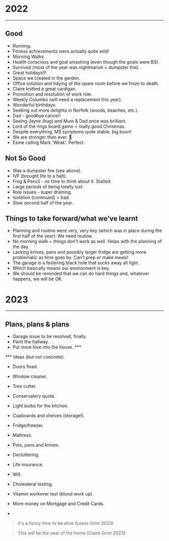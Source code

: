 
# 2022
---

## Good

- Running.
- Fitness achievements were actually quite wild!
- Morning Walks.
- Health conscious and goal smashing (even though the goals were BS).
- Survived (most of the year was nightmarish = dumpster fire).
- Great holidays!!!
- Space we created in the garden.
- Office solution and tidying of the spare room before we froze to death.
- Claire knitted a great cardigan.
- Promotion and resolution of work role.
- Weekly Columbo (will need a replacement this year).
- Wonderful birthdays.
- Seeking out more delights in Norfolk (woods, beaches, etc.).
- Dad - goodbye cancer!
- Seeing Jayne (hug) and Mum & Dad once was brilliant.
- Lord of the rings board game = really good Christmas.
- Despite everything, MS symptoms quite stable, big boon!
- We are stronger than ever. 💞
- Esme calling Mark 'Weak'. Perfect.

## Not So Good

- Was a dumpster fire (see above).
- IVF (brought life to a halt).
- Frog & Pencil - no time to think about it. Stalled.
- Large periods of being totally lost.
- Role issues - super draining.
- Isolation (continued) = bad.
- Slow second half of the year.

## Things to take forward/what we've learnt

- Planning and routine were very, very key (which was in place during the first half of the year). We need routine.
- No morning walk = things don't work as well. Helps with the planning of the day.
- Lacking knives, pans and possibly larger fridge are getting more problematic as time goes by. Can't prep or make meals!
- The garage is a festering black hole that sucks away all light.
- Which basically means our environment is key.
- We should be reminded that we can do hard things and, whatever happens, we will be OK.

# 2023
---

## Plans, plans & plans

- Garage issue to be resolved, finally.
- Paint the hallway.
- Put more love into the house. ***

*** Ideas (but not concrete):
- Doors fixed.
- Window cleaner.
- Tree cutter.
- Conservatory quote.
- Light bulbs for the kitchen.
- Cupboards and shelves (storage!).
- Fridge/freezer.
- Mattress.
- Pots, pans and knives.
- Decluttering.

- Life insurance.
- Will.
- Cholesteral testing.
- Vitamin workover test (blood work up).
- More money on Mortgage and Credit Cards.
- 

> It's a funny time to be alive (Lewis Grint 2023)

> This will be the year of the home (Claire Grint 2023)

